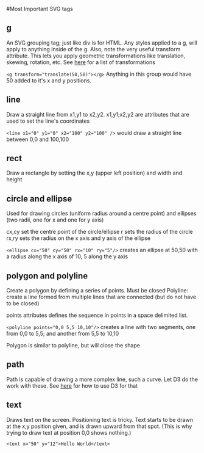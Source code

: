 #Most Important SVG tags

## g
An SVG grouping tag; just like div is for HTML. Any styles applied to a g, will apply to anything
inside of the g. Also, note the very useful transform attribute. This lets you apply geometric
transformations like translation, skewing, rotation, etc. See [here](https://developer.mozilla.org/en-US/docs/Web/SVG/Attribute/transform)
for a list of transformations

``<g transform="translate(50,50)"></g>`` Anything in this group would have 50 added to it's x and y
positions.

## line
Draw a straight line from x1,y1 to x2,y2. x1,y1;x2,y2 are attributes that are used to set the 
line's coordinates

``<line x1="0" y1="0" x2="100" y2="100" />`` would draw a straight line between 0,0 and 100,100

## rect
Draw a rectangle by setting the x,y (upper left position) and width and height

## circle and ellipse
Used for drawing circles (uniform radius around a centre point) and ellipses (two radii, one for
x and one for y axis)

cx,cy set the centre point of the circle/ellipse
r sets the radius of the circle
rx,ry sets the radius on the x axis and y axis of the ellipse

``<ellipse cx="50" cy="50" rx="10" ry="5"/>`` creates an ellipse at 50,50 with a radius along the
x axis of 10, 5 along the y axis

## polygon and polyline
Create a polygon by defining a series of points. Must be closed
Polyline: create a line formed from multiple lines that are connected (but do not have to be closed)

points attributes defines the sequence in points in a space delimited list.

``<polyline points="0,0 5,5 10,10"/>`` creates a line with two segments, one from 0,0 to 5,5; and
another from 5,5 to 10,10

Polygon is similar to polyline, but will close the shape

## path
Path is capable of drawing a more complex line, such a curve. Let D3 do the work with these.
See [here](https://github.com/mbostock/d3/wiki/SVG-Shapes#path-data-generators) for how to use D3
for that

## text 
Draws text on the screen. Positioning text is tricky. 
Text starts to be drawn at the x,y position given, and is drawn upward from that spot.
(This is why trying to draw text at position 0,0 shows nothing.)

``<text x="50" y="12">Hello World</text>`` 